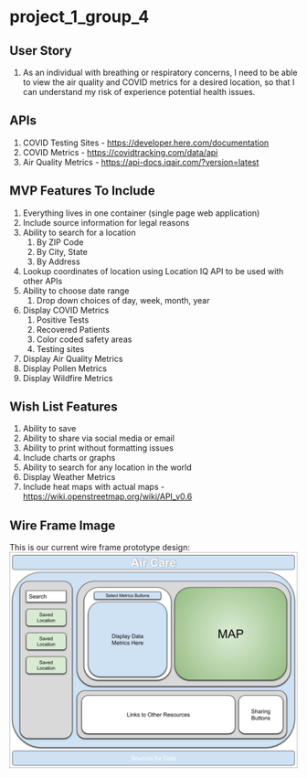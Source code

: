 # project_1_group_4

## User Story

1. As an individual with breathing or respiratory concerns, I need to be able to view the air quality and COVID metrics for a desired location, so that I can understand my risk of experience potential health issues.

## APIs

1. COVID Testing Sites - <https://developer.here.com/documentation>
1. COVID Metrics - <https://covidtracking.com/data/api>
1. Air Quality Metrics - <https://api-docs.iqair.com/?version=latest>

## MVP Features To Include

1. Everything lives in one container (single page web application)
1. Include source information for legal reasons
1. Ability to search for a location
    1. By ZIP Code
    1. By City, State
    1. By Address
1. Lookup coordinates of location using Location IQ API to be used with other APIs
1. Ability to choose date range
    1. Drop down choices of day, week, month, year
1. Display COVID Metrics
    1. Positive Tests
    1. Recovered Patients
    1. Color coded safety areas
    1. Testing sites
1. Display Air Quality Metrics
1. Display Pollen Metrics
1. Display Wildfire Metrics

## Wish List Features

1. Ability to save
1. Ability to share via social media or email
1. Ability to print without formatting issues
1. Include charts or graphs
1. Ability to search for any location in the world
1. Display Weather Metrics
1. Include heat maps with actual maps - <https://wiki.openstreetmap.org/wiki/API_v0.6>

## Wire Frame Image

This is our current wire frame prototype design:
![Air Care Wire Frame Image](./assets/images/air_care_wire_frame.svg)
